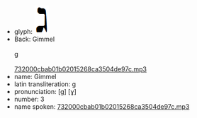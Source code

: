 - glyph: ![5e9da939dec57d3a2f0f276caadeb6eb.png](8.png)
- Back: Gimmel<br /><br />g<br /><br />[732000cbab01b02015268ca3504de97c.mp3](18.mp3)
- name: Gimmel<br />
- latin transliteration: g<br />
- pronunciation: [g] [ɣ]<br />
- number: 3<br />
- name spoken: [732000cbab01b02015268ca3504de97c.mp3](18.mp3)